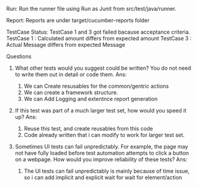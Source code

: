 Run:
Run the runner file using Run as Junit from src/test/java/runner. 

Report:
Reports are under target/cucumber-reports folder

TestCase Status:
TestCase 1 and 3 got failed bacause acceptance criteria.
TestCase 1 : Calculated amount differs from expected amount
TestCase 3  : Actual Message differs from expected Message


Questions

1.	What other tests would you suggest could be written? You do not need to write them out in detail or code them.
    Ans: 
    1. We can Create resusables for the common/gentric actions
    2. We can create a framework structure.
    3. We can Add Logging and extentnce report generation
2.	If this test was part of a much larger test set, how would you speed it up?
    Ans: 
    1. Reuse this test, and create reusables from this code
    2. Code already written that i can modify to work for larger test set.
  
4.	Sometimes UI tests can fail unpredictably. For example, the page may not have fully loaded before test automation attempts to click a button on a webpage. How would you improve reliability of these tests?
    Ans: 
    1. The UI tests can fail unpredictably is mainly because of time issue, so i can add implicit and explicit wait for wait for element/action

